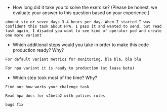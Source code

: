 * How long did it take you to solve the exercise? (Please be honest, we evaluate your answer to this question based on your experience.)

`abount six or seven days 3-4 hours per day.
When I started I was confident this task about HPA, I pass it and
wanted to send, but read task again, I disaded you want to see
kind of operator pod and create one more variant`

* Which additional steps would you take in order to make this code production ready? Why?

`For default variant
metrics for monitoring,
bla bla,
bla bla`

`For hpa variant it is ready to production (at lease beta)`

* Which step took most of the time? Why?

`Find out how works your chalenge task`

`Read hpa docs for v2beta2 with polices rules`

`bugs fix`